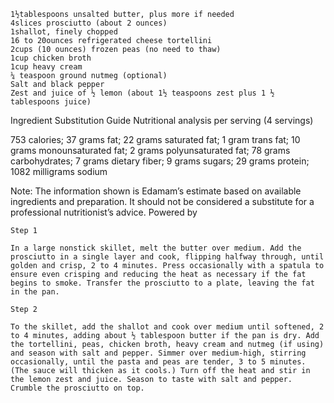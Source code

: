     1½tablespoons unsalted butter, plus more if needed
    4slices prosciutto (about 2 ounces)
    1shallot, finely chopped
    16 to 20ounces refrigerated cheese tortellini
    2cups (10 ounces) frozen peas (no need to thaw)
    1cup chicken broth
    1cup heavy cream
    ¼ teaspoon ground nutmeg (optional)
    Salt and black pepper
    Zest and juice of ½ lemon (about 1½ teaspoons zest plus 1 ½ tablespoons juice)

Ingredient Substitution Guide
Nutritional analysis per serving (4 servings)

753 calories; 37 grams fat; 22 grams saturated fat; 1 gram trans fat; 10 grams monounsaturated fat; 2 grams polyunsaturated fat; 78 grams carbohydrates; 7 grams dietary fiber; 9 grams sugars; 29 grams protein; 1082 milligrams sodium

Note: The information shown is Edamam’s estimate based on available ingredients and preparation. It should not be considered a substitute for a professional nutritionist’s advice.
Powered by

    Step 1

    In a large nonstick skillet, melt the butter over medium. Add the prosciutto in a single layer and cook, flipping halfway through, until golden and crisp, 2 to 4 minutes. Press occasionally with a spatula to ensure even crisping and reducing the heat as necessary if the fat begins to smoke. Transfer the prosciutto to a plate, leaving the fat in the pan.

    Step 2

    To the skillet, add the shallot and cook over medium until softened, 2 to 4 minutes, adding about ½ tablespoon butter if the pan is dry. Add the tortellini, peas, chicken broth, heavy cream and nutmeg (if using) and season with salt and pepper. Simmer over medium-high, stirring occasionally, until the pasta and peas are tender, 3 to 5 minutes. (The sauce will thicken as it cools.) Turn off the heat and stir in the lemon zest and juice. Season to taste with salt and pepper. Crumble the prosciutto on top.
